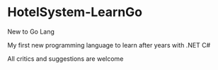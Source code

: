 # HotelSystem-LearnGo
New to Go Lang

My first new programming language to learn after years with .NET C#

All critics and suggestions are welcome
